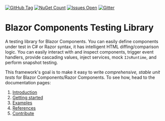 [![GitHub Tag](https://img.shields.io/github/tag/egil/razor-components-testing-library.svg?style=flat-square)](https://github.com/egil/razor-components-testing-library/releases)
[![NuGet Count](https://img.shields.io/nuget/dt/Razor.Components.Testing.Library/.svg?style=flat-square)](https://www.nuget.org/packages/Razor.Components.Testing.Library/)
[![Issues Open](https://img.shields.io/github/issues/egil/razor-components-testing-library.svg?style=flat-square)](https://github.com/egil/razor-components-testing-library/issues)
[![Gitter](https://badges.gitter.im/razor-components-testing-library/community.svg)](https://gitter.im/razor-components-testing-library/community?utm_source=badge&utm_medium=badge&utm_campaign=pr-badge)

# Blazor Components Testing Library
A testing library for Blazor Components. You can easily define components under test in C# or Razor syntax, it has intelligent HTML diffing/comparison logic. You can easily interact with and inspect components, trigger event handlers, provide cascading values, inject services, mock `IJsRuntime`, and perform snapshot testing.

This framework's goal is to make it easy to write _comprehensive, stable unit tests_ for Blazor Components/Razor Components. To see how, head to the documentation pages:

1. [Introduction](docs)
2. [Getting started](docs/#getting-started)
3. [Examples](docs/#examples)
4. [References](docs/#references)
5. [Contribute](docs/#contribute)
